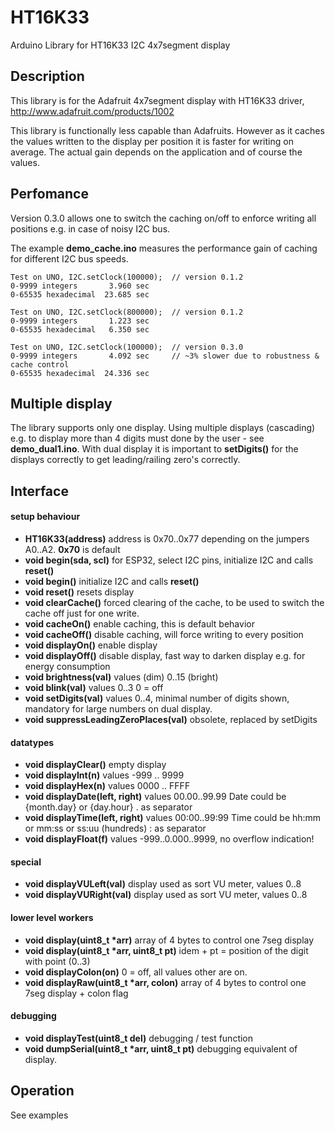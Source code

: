 # HT16K33

Arduino Library for HT16K33 I2C 4x7segment display

## Description

This library is for the Adafruit 4x7segment display with HT16K33 driver,
http://www.adafruit.com/products/1002

This library is functionally less capable than Adafruits. 
However as it caches the values written to the display per position 
it is faster for writing on average. The actual gain depends on the
application and of course the values. 



## Perfomance 

Version 0.3.0 allows one to switch the caching on/off to enforce
writing all positions e.g. in case of noisy I2C bus. 

The example **demo_cache.ino** measures the performance gain of caching 
for different I2C bus speeds. 

```
Test on UNO, I2C.setClock(100000);  // version 0.1.2
0-9999 integers       3.960 sec
0-65535 hexadecimal  23.685 sec

Test on UNO, I2C.setClock(800000);  // version 0.1.2
0-9999 integers       1.223 sec
0-65535 hexadecimal   6.350 sec

Test on UNO, I2C.setClock(100000);  // version 0.3.0
0-9999 integers       4.092 sec     // ~3% slower due to robustness & cache control 
0-65535 hexadecimal  24.336 sec
```

## Multiple display 

The library supports only one display. Using multiple displays (cascading) e.g. to
display more than 4 digits must done by the user - see **demo_dual1.ino**. 
With dual display it is important to **setDigits()** for the displays correctly to
get leading/railing zero's correctly.

## Interface

#### setup behaviour
- **HT16K33(address)** address is 0x70..0x77 depending on the jumpers A0..A2. **0x70** is default
- **void begin(sda, scl)** for ESP32, select I2C pins, initialize I2C and calls **reset()**
- **void begin()** initialize I2C and calls **reset()**
- **void reset()** resets display
- **void clearCache()** forced clearing of the cache, to be used to switch the cache off just for one write.
- **void cacheOn()** enable caching, this is default behavior
- **void cacheOff()** disable caching, will force writing to every position
- **void displayOn()** enable display
- **void displayOff()** disable display, fast way to darken display e.g. for energy consumption
- **void brightness(val)** values (dim) 0..15 (bright)
- **void blink(val)** values 0..3   0 = off
- **void setDigits(val)** values 0..4, minimal number of digits shown, mandatory for large numbers on dual display.
- **void suppressLeadingZeroPlaces(val)** obsolete, replaced by setDigits

#### datatypes
- **void displayClear()** empty display
- **void displayInt(n)** values -999 .. 9999
- **void displayHex(n)** values 0000 .. FFFF
- **void displayDate(left, right)** values 00.00..99.99 Date could be {month.day} or {day.hour}           . as separator
- **void displayTime(left, right)** values 00:00..99:99 Time could be hh:mm or mm:ss or ss:uu (hundreds)  : as separator
- **void displayFloat(f)** values -999..0.000..9999, no overflow indication!

#### special
- **void displayVULeft(val)** display used as sort VU meter, values 0..8
- **void displayVURight(val)** display used as sort VU meter, values 0..8

#### lower level workers
- **void display(uint8_t \*arr)** array of 4 bytes to control one 7seg display
- **void display(uint8_t \*arr, uint8_t pt)** idem + pt = position of the digit with point (0..3)
- **void displayColon(on)** 0 = off, all values other are on.
- **void displayRaw(uint8_t \*arr, colon)** array of 4 bytes to control one 7seg display + colon flag

#### debugging 
- **void displayTest(uint8_t del)** debugging / test function
- **void dumpSerial(uint8_t \*arr, uint8_t pt)** debugging equivalent of display.

## Operation

See examples

